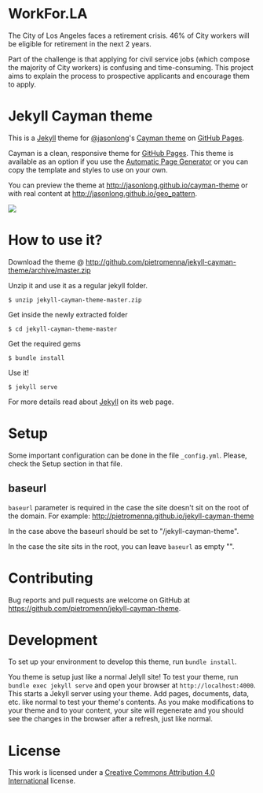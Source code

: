 # WorkFor.LA

The City of Los Angeles faces a retirement crisis. 46% of City workers will be eligible for retirement in the next 2 years.

Part of the challenge is that applying for civil service jobs (which compose the majority of City workers) is confusing and time-consuming. This project aims to explain the process to prospective applicants and encourage them to apply.

# Jekyll Cayman theme

This is a [Jekyll][1] theme for [@jasonlong][2]'s [Cayman theme][4] on [GitHub Pages][3].

Cayman is a clean, responsive theme for [GitHub Pages](https://pages.github.com). This theme is available as an option if you use the [Automatic Page Generator](https://help.github.com/articles/creating-pages-with-the-automatic-generator/) or you can copy the template and styles to use on your own.

You can preview the theme at http://jasonlong.github.io/cayman-theme or with real content at http://jasonlong.github.io/geo_pattern.

![](http://cl.ly/image/1T3r3d18311V/content)

# How to use it?

Download the theme @ http://github.com/pietromenna/jekyll-cayman-theme/archive/master.zip

Unzip it and use it as a regular jekyll folder.

```
$ unzip jekyll-cayman-theme-master.zip
```

Get inside the newly extracted folder
```
$ cd jekyll-cayman-theme-master
```

Get the required gems
```
$ bundle install
```

Use it!

```
$ jekyll serve
```

For more details read about [Jekyll][1] on its web page.

# Setup

Some important configuration can be done in the file `_config.yml`. Please, check the Setup section in that file.


## baseurl

`baseurl` parameter is required in the case the site doesn't sit on the root of the domain. For example: http://pietromenna.github.io/jekyll-cayman-theme

In the case above the baseurl should be set to "/jekyll-cayman-theme".

In the case the site sits in the root, you can leave `baseurl` as empty "".

# Contributing

Bug reports and pull requests are welcome on GitHub at https://github.com/pietromenn/jekyll-cayman-theme.

# Development

To set up your environment to develop this theme, run `bundle install`.

You theme is setup just like a normal Jelyll site! To test your theme, run `bundle exec jekyll serve` and open your browser at `http://localhost:4000`. This starts a Jekyll server using your theme. Add pages, documents, data, etc. like normal to test your theme's contents. As you make modifications to your theme and to your content, your site will regenerate and you should see the changes in the browser after a refresh, just like normal.

# License

This work is licensed under a [Creative Commons Attribution 4.0 International](http://creativecommons.org/licenses/by/4.0/) license.

[1]: http://jekyllrb.com/
[2]: https://github.com/jasonlong
[3]: http://pages.github.com/
[4]: https://github.com/jasonlong/cayman-theme
